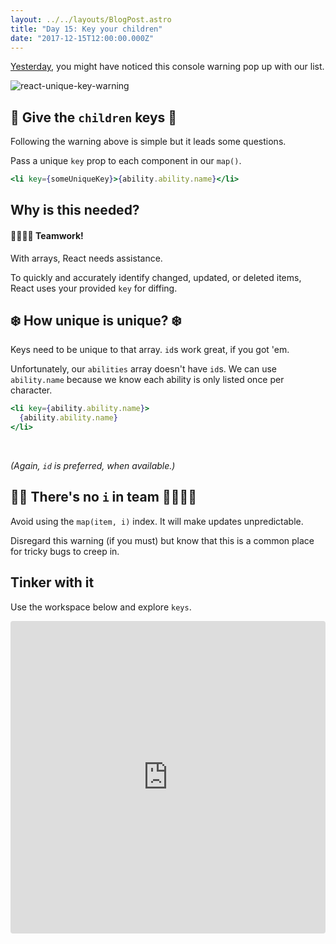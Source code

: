 ```yaml
---
layout: ../../layouts/BlogPost.astro
title: "Day 15: Key your children"
date: "2017-12-15T12:00:00.000Z"
---
```


<div class="measure">

[Yesterday](/2017/14/), you might have noticed this console warning pop up with our list.

![react-unique-key-warning](/assets/img/key-warning.png)

## 👶 Give the `children` keys 🔑

Following the warning above is simple but it leads some questions.

Pass a unique `key` prop to each component in our `map()`.

```jsx
<li key={someUniqueKey}>{ability.ability.name}</li>
```

## Why is this needed?

#### 👯‍♀️👯‍♂️ Teamwork!

With arrays, React needs assistance.

To quickly and accurately identify changed, updated, or deleted items, React uses your provided `key` for diffing.

## ❄️ How unique is unique? ❄️

Keys need to be unique to that array.
`id`s work great, if you got 'em.

Unfortunately, our `abilities` array doesn't have `id`s.
We can use `ability.name` because we know each ability is only listed once per character.

```jsx
<li key={ability.ability.name}>
  {ability.ability.name}
</li>
```
<br />

_(Again, `id` is preferred, when available.)_

## 🙅‍♂️ There's no `i` in team 👯‍♂️👯‍♀️

Avoid using the `map(item, i)` index.
It will make updates unpredictable.

Disregard this warning (if you must) but know that this is a common place for tricky bugs to creep in.

## Tinker with it

Use the workspace below and explore `keys`.

</div>

<iframe src="https://codesandbox.io/embed/q3qkpoz02w" style="width:100%; height:500px; border:0; border-radius: 4px; overflow:hidden;" sandbox="allow-modals allow-forms allow-popups allow-scripts allow-same-origin"></iframe>